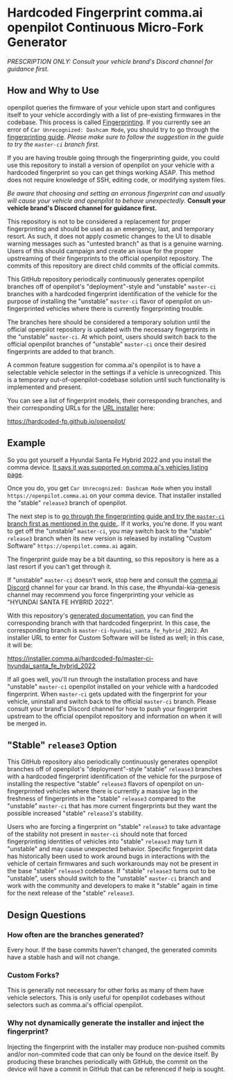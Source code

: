 # Hardcoded Fingerprint comma.ai openpilot Continuous Micro-Fork Generator

*PRESCRIPTION ONLY: Consult your vehicle brand's Discord channel for guidance first.*

## How and Why to Use

openpilot queries the firmware of your vehicle upon start and configures itself to your vehicle accordingly with a list of pre-existing firmwares in the codebase. This process is called [Fingerprinting](https://github.com/commaai/openpilot/wiki/Fingerprinting). If you currently see an error of `Car Unrecognized: Dashcam Mode`, you should try to go through the [fingerprinting guide](https://github.com/commaai/openpilot/wiki/Fingerprinting). *Please make sure to follow the suggestion in the guide to try the `master-ci` branch first.*

If you are having trouble going through the fingerprinting guide, you could use this repository to install a version of openpilot on your vehicle with a hardcoded fingerprint so you can get things working ASAP. This method does not require knowledge of SSH, editing code, or modifying system files.

_Be aware that choosing and setting an erronous fingerprint can and usually will cause your vehicle and openpilot to behave unexpectedly_. **Consult your vehicle brand's Discord channel for guidance first.**

This repository is not to be considered a replacement for proper fingerprinting and should be used as an emergency, last, and temporary resort. As such, it does not apply cosmetic changes to the UI to disable warning messages such as "untested branch" as that is a genuine warning. Users of this should campaign and create an issue for the proper upstreaming of their fingerprints to the official openpilot repository. The commits of this repository are direct child commits of the official commits.

This GitHub repository periodically continuously generates openpilot branches off of openpilot's "deployment"-style and "unstable" `master-ci` branches with a hardcoded fingerprint identification of the vehicle for the purpose of installing the "unstable" `master-ci` flavor of openpilot on un-fingerprinted vehicles where there is currently fingerprinting trouble.

The branches here should be considered a temporary solution until the official openpilot repository is updated with the necessary fingerprints in the "unstable" `master-ci`. At which point, users should switch back to the official openpilot branches of "unstable" `master-ci` once their desired fingerprints are added to that branch.

A common feature suggestion for comma.ai's openpilot is to have a selectable vehicle selector in the settings if a vehicle is unrecognized. This is a temporary out-of-openpilot-codebase solution until such functionality is implemented and present.

You can see a list of fingerprint models, their corresponding branches, and their corresponding URLs for the [URL installer](https://github.com/commaai/openpilot/wiki/Forks#url-installers-at-installation-screen) here:

https://hardcoded-fp.github.io/openpilot/

## Example

So you got yourself a Hyundai Santa Fe Hybrid 2022 and you install the comma device. [It says it was supported on comma.ai's vehicles listing page](https://comma.ai/vehicles).

Once you do, you get `Car Unrecognized: Dashcam Mode` when you install `https://openpilot.comma.ai` on your comma device. That installer installed the "stable" `release3` branch of openpilot.

The next step is to [go through the fingerprinting guide and try the `master-ci` branch first as mentioned in the guide.](https://github.com/commaai/openpilot/wiki/Fingerprinting). If it works, you're done. If you want to get off the "unstable" `master-ci`, you may switch back to the "stable" `release3` branch when its new version is released by installing "Custom Software" `https://openpilot.comma.ai` again.

The fingerprint guide may be a bit daunting, so this repository is here as a last resort if you can't get through it.

If "unstable" `master-ci` doesn't work, stop here and consult the [comma.ai Discord](https://discord.comma.ai) channel for your car brand. In this case, the #hyundai-kia-genesis channel may recommend you force fingerprinting your vehicle as "HYUNDAI SANTA FE HYBRID 2022".

With this repository's [generated documentation](https://hardcoded-fp.github.io/openpilot/), you can find the corresponding branch with that hardcoded fingerprint. In this case, the corresponding branch is `master-ci-hyundai_santa_fe_hybrid_2022`. An installer URL to enter for Custom Software will be listed as well; in this case, it will be:

https://installer.comma.ai/hardcoded-fp/master-ci-hyundai_santa_fe_hybrid_2022

If all goes well, you'll run through the installation process and have "unstable" `master-ci` openpilot installed on your vehicle with a hardcoded fingerprint. When `master-ci` gets updated with the fingerprint for your vehicle, uninstall and switch back to the official `master-ci` branch. Please consult your brand's Discord channel for how to push your fingerprint upstream to the official openpilot repository and information on when it will be merged in.

## "Stable" `release3` Option

This GitHub repository also periodically continuously generates openpilot branches off of openpilot's "deployment"-style "stable" `release3` branches with a hardcoded fingerprint identification of the vehicle for the purpose of installing the respective "stable" `release3` flavors of openpilot on un-fingerprinted vehicles where there is currently a massive lag in the freshness of fingerprints in the "stable" `release3` compared to the "unstable" `master-ci` that has more current fingerprints but they want the possible increased "stable" `release3`'s stability.

Users who are forcing a fingerprint on "stable" `release3` to take advantage of the stability not present in `master-ci` should note that forced fingerprinting identities of vehicles into "stable" `release3` may turn it "unstable" and may cause unexpected behavior. Specific fingerprint data has historically been used to work around bugs in interactions with the vehicle of certain firmwares and such workarounds may not be present in the base "stable" `release3` codebase. If "stable" `release3` turns out to be "unstable", users should switch to the "unstable" `master-ci` branch and work with the community and developers to make it "stable" again in time for the next release of the "stable" `release3`.

## Design Questions

### How often are the branches generated?

Every hour. If the base commits haven't changed, the generated commits have a stable hash and will not change.

### Custom Forks?

This is generally not necessary for other forks as many of them have vehicle selectors. This is only useful for openpilot codebases without selectors such as comma.ai's official openpilot.

### Why not dynamically generate the installer and inject the fingerprint?

Injecting the fingerprint with the installer may produce non-pushed commits and/or non-commited code that can only be found on the device itself. By producing these branches periodically with GitHub, the commit on the device will have a commit in GitHub that can be referenced if help is sought.
